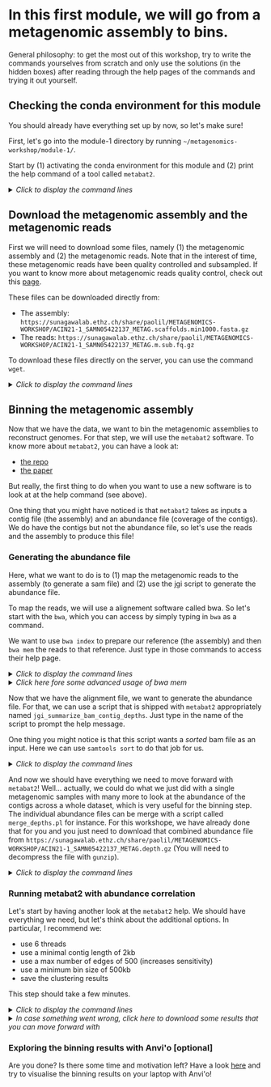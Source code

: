 # In this first module, we will go from a metagenomic assembly to bins.

General philosophy: to get the most out of this workshop, try to write the commands yourselves from scratch and only use the solutions (in the hidden boxes) after reading through the help pages of the commands and trying it out yourself.


## Checking the conda environment for this module

You should already have everything set up by now, so let's make sure!

First, let's go into the module-1 directory by running `~/metagenomics-workshop/module-1/`.

Start by (1) activating the conda environment for this module and (2) print the help command of a tool called `metabat2`.

<details>
<summary><i>Click to display the command lines</I></summary>

  ```
  conda activate module-1
  metabat2 --help
  ```

</details>

  
## Download the metagenomic assembly and the metagenomic reads

First we will need to download some files, namely (1) the metagenomic assembly and (2) the metagenomic reads. Note that in the interest of time, these metagenomic reads have been quality controlled and subsampled. If you want to know more about metagenomic reads quality control, check out this [page](https://astrobiomike.github.io/genomics/where_to_start).

These files can be downloaded directly from:
- The assembly: `https://sunagawalab.ethz.ch/share/paolil/METAGENOMICS-WORKSHOP/ACIN21-1_SAMN05422137_METAG.scaffolds.min1000.fasta.gz`
- The reads: `https://sunagawalab.ethz.ch/share/paolil/METAGENOMICS-WORKSHOP/ACIN21-1_SAMN05422137_METAG.m.sub.fq.gz`

To download these files directly on the server, you can use the command `wget`.

<details>
<summary><i>Click to display the command lines</I></summary>
  
  ```
  wget https://sunagawalab.ethz.ch/share/paolil/METAGENOMICS-WORKSHOP/ACIN21-1_SAMN05422137_METAG.scaffolds.min1000.fasta.gz
  wget https://sunagawalab.ethz.ch/share/paolil/METAGENOMICS-WORKSHOP/ACIN21-1_SAMN05422137_METAG.m.sub.fq.gz
  ```
  
</details>


## Binning the metagenomic assembly

Now that we have the data, we want to bin the metagenomic assemblies to reconstruct genomes. For that step, we will use the `metabat2` software. To know more about `metabat2`, you can have a look at:
- [the repo](https://bitbucket.org/berkeleylab/metabat/src/master/)
- [the paper](https://peerj.com/preprints/27522/)

But really, the first thing to do when you want to use a new software is to look at at the help command (see above).

One thing that you might have noticed is that `metabat2` takes as inputs a contig file (the assembly) and an abundance file (coverage of the contigs). We do have the contigs but not the abundance file, so let's use the reads and the assembly to produce this file!


### Generating the abundance file

Here, what we want to do is to (1) map the metagenomic reads to the assembly (to generate a sam file) and (2) use the jgi script to generate the abundance file.

To map the reads, we will use a alignement software called bwa. So let's start with the `bwa`, which you can access by simply typing in `bwa` as a command.

We want to use `bwa index` to prepare our reference (the assembly) and then `bwa mem` the reads to that reference. Just type in those commands to access their help page.

<details>
<summary><i>Click to display the command lines</I></summary>
  
  ```
  bwa index ACIN21-1_SAMN05422137_METAG.scaffolds.min1000.fasta.gz
  bwa mem -t 4 ACIN21-1_SAMN05422137_METAG.scaffolds.min1000.fasta.gz ACIN21-1_SAMN05422137_METAG.m.sub.fq.gz > mapping_file.sam
  ```

</details>

<details>
<summary><i>Click here fore some advanced usage of bwa mem</I></summary>
  Here, the bwa mem command is combined combined with samtools calls and an in house script (sushicounter) to filter the alignment.

  ```
  fasta="ACIN21-1_SAMN05422137_METAG.scaffolds.min1000.fasta.gz"
  reads="ACIN21-1_SAMN05422137_METAG.m.sub.fq.gz"
  bwa mem -a -t 4 $fasta $reads | samtools view -F 4 -h - | sushicounter filter -u -i 0.95 -c 0.8 -a 45 - - | samtools view -bh - | samtools sort -O bam -@ 4 -m 4G - > mapping_file.filtered.sorted.bam
  ```

</details>

Now that we have the alignment file, we want to generate the abundance file. For that, we can use a script that is shipped with `metabat2` appropriately named `jgi_summarize_bam_contig_depths`. Just type in the name of the script to prompt the help message.

One thing you might notice is that this script wants a *sorted* bam file as an input. Here we can use `samtools sort` to do that job for us.

<details>
<summary><i>Click to display the command lines</I></summary>
  
  ```
  samtools sort -O bam mapping_file.sam > mapping_file.sorted.bam
  jgi_summarize_bam_contig_depths --outputDepth abundance_file.txt mapping_file.sorted.bam
  ```

</details>

And now we should have everything we need to move forward with `metabat2`! Well... actually, we could do what we just did with a single metagenomic samples with many more to look at the abundance of the contigs across a whole dataset, which is very useful for the binning step. The individual abundance files can be merge with a script called `merge_depths.pl` for instance. For this workshope, we have already done that for you and you just need to download that combined abundance file from `https://sunagawalab.ethz.ch/share/paolil/METAGENOMICS-WORKSHOP/ACIN21-1_SAMN05422137_METAG.depth.gz` (You will need to decompress the file with `gunzip`).

<details>
<summary><i>Click to display the command lines</I></summary>
  
  ```
  wget https://sunagawalab.ethz.ch/share/paolil/METAGENOMICS-WORKSHOP/ACIN21-1_SAMN05422137_METAG.depth.gz
  gunzip ACIN21-1_SAMN05422137_METAG.depth.gz
  ```

</details>


### Running metabat2 with abundance correlation

Let's start by having another look at the `metabat2` help. We should have everything we need, but let's think about the additional options. In particular, I recommend we:
- use 6 threads
- use a minimal contig length of 2kb
- use a max number of edges of 500 (increases sensitivity)
- use a minimum bin size of 500kb
- save the clustering results

This step should take a few minutes.

<details>
<summary><i>Click to display the command lines</I></summary>
  

  ```
  metabat2 -i ACIN21-1_SAMN05422137_METAG.scaffolds.min1000.fasta.gz -a ACIN21-1_SAMN05422137_METAG.depth -o ACIN21-1_SAMN05422137_METAG-bins/ACIN21-1_SAMN05422137_METAG-metabat2 --minContig 2000 --maxEdges 500 --numThreads 6 --minClsSize 500000 --saveCls
  ```

</details>

<details>
<summary><i>In case something went wrong, click here to download some results that you can move forward with</I></summary>

```
wget https://sunagawalab.ethz.ch/share/paolil/METAGENOMICS-WORKSHOP/ACIN21-1_SAMN05422137_METAG-bins.tar.gz
tar -xzf ACIN21-1_SAMN05422137_METAG-bins.tar.gz
```

</details>


### Exploring the binning results with Anvi'o [optional]

Are you done? Is there some time and motivation left? Have a look [here](https://merenlab.org/2016/06/22/anvio-tutorial-v2/) and try to visualise the binning results on your laptop with Anvi'o!
